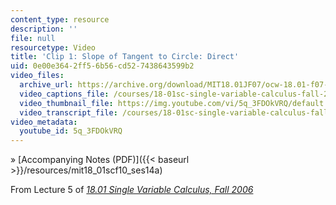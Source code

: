 ```yaml
---
content_type: resource
description: ''
file: null
resourcetype: Video
title: 'Clip 1: Slope of Tangent to Circle: Direct'
uid: 0e00e364-2ff5-6b56-cd52-7438643599b2
video_files:
  archive_url: https://archive.org/download/MIT18.01JF07/ocw-18.01-f07-lec05_300k.mp4
  video_captions_file: /courses/18-01sc-single-variable-calculus-fall-2010/af0c5b1b9870531e848ec6f006eb985c_5q_3FDOkVRQ.vtt
  video_thumbnail_file: https://img.youtube.com/vi/5q_3FDOkVRQ/default.jpg
  video_transcript_file: /courses/18-01sc-single-variable-calculus-fall-2010/2cbf4de986b56306d32dd3e632f374c7_5q_3FDOkVRQ.pdf
video_metadata:
  youtube_id: 5q_3FDOkVRQ
---
```


» [Accompanying Notes (PDF)]({{< baseurl >}}/resources/mit18_01scf10_ses14a)

From Lecture 5 of [_18.01 Single Variable Calculus, Fall 2006_](/courses/18-01-single-variable-calculus-fall-2006/pages/video-lectures)